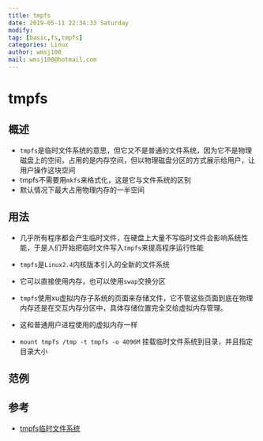 ```yaml
---
title: tmpfs
date: 2019-05-11 22:34:33 Saturday
modify:
tag: [basic,fs,tmpfs]
categories: Linux
author: wmsj100
mail: wmsj100@hotmail.com
---
```


# tmpfs

## 概述
- `tmpfs`是临时文件系统的意思，但它又不是普通的文件系统，因为它不是物理磁盘上的空间，占用的是内存空间，但以物理磁盘分区的方式展示给用户，让用户操作这块空间
- tmpfs不需要用`mkfs`来格式化，这是它与文件系统的区别
- 默认情况下最大占用物理内存的一半空间

## 用法
- 几乎所有程序都会产生临时文件，在硬盘上大量不写临时文件会影响系统性能，于是人们开始把临时文件写入`tmpfs`来提高程序运行性能
- `tmpfs`是`Linux2.4`内核版本引入的全新的文件系统
- 它可以直接使用内存，也可以使用`swap`交换分区
- `tmpfs`使用xu虚拟内存子系统的页面来存储文件，它不管这些页面到底在物理内存还是在交互内存分区中，具体存储位置完全交给虚拟内存管理。
- 这和普通用户进程使用的虚拟内存一样

- `mount tmpfs /tmp -t tmpfs -o 4096M` 挂载临时文件系统到目录，并且指定目录大小

## 范例

## 参考
- [tmpfs临时文件系统](https://blog.csdn.net/tales522/article/details/78756356)

